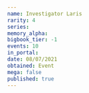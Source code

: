 ```yaml
---
name: Investigator Laris
rarity: 4
series:
memory_alpha:
bigbook_tier: -1
events: 10
in_portal:
date: 08/07/2021
obtained: Event
mega: false
published: true
---
```



